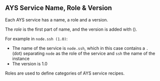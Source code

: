 ## AYS Service Name, Role & Version

Each AYS service has a name, a role and a version.

The *role* is the first part of name, and the version is added with ().

For example in `node.ssh (1.0)`:
- The name of the service is `node.ssh`, which in this case contains a `.` (dot) separating `node` as the role of the service and `ssh` the name of the instance
- The version is 1.0

Roles are used to define categories of AYS service recipes.
